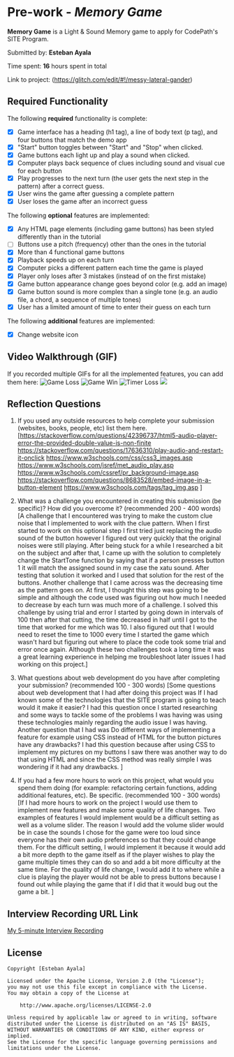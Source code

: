 # Pre-work - *Memory Game*

**Memory Game** is a Light & Sound Memory game to apply for CodePath's SITE Program. 

Submitted by: **Esteban Ayala**

Time spent: **16** hours spent in total

Link to project: (https://glitch.com/edit/#!/messy-lateral-gander)

## Required Functionality

The following **required** functionality is complete:

* [x] Game interface has a heading (h1 tag), a line of body text (p tag), and four buttons that match the demo app
* [x] "Start" button toggles between "Start" and "Stop" when clicked. 
* [x] Game buttons each light up and play a sound when clicked. 
* [x] Computer plays back sequence of clues including sound and visual cue for each button
* [x] Play progresses to the next turn (the user gets the next step in the pattern) after a correct guess. 
* [x] User wins the game after guessing a complete pattern
* [x] User loses the game after an incorrect guess

The following **optional** features are implemented:

* [x] Any HTML page elements (including game buttons) has been styled differently than in the tutorial
* [ ] Buttons use a pitch (frequency) other than the ones in the tutorial
* [x] More than 4 functional game buttons
* [x] Playback speeds up on each turn
* [x] Computer picks a different pattern each time the game is played
* [x] Player only loses after 3 mistakes (instead of on the first mistake)
* [x] Game button appearance change goes beyond color (e.g. add an image)
* [x] Game button sound is more complex than a single tone (e.g. an audio file, a chord, a sequence of multiple tones)
* [x] User has a limited amount of time to enter their guess on each turn

The following **additional** features are implemented:

- [x] Change website icon

## Video Walkthrough (GIF)

If you recorded multiple GIFs for all the implemented features, you can add them here:
![Game Loss](https://media.giphy.com/media/f9cFlyR9bARSW8VBrP/giphy.gif)
![Game Win](http://g.recordit.co/vx6GJazJF5.gif)
![Timer Loss](http://g.recordit.co/DwHWNX13rV.gif)
![](gif4-link-here)

## Reflection Questions
1. If you used any outside resources to help complete your submission (websites, books, people, etc) list them here. 
[https://stackoverflow.com/questions/42396737/html5-audio-player-error-the-provided-double-value-is-non-finite
https://stackoverflow.com/questions/17636310/play-audio-and-restart-it-onclick
https://www.w3schools.com/css/css3_images.asp
https://www.w3schools.com/jsref/met_audio_play.asp
https://www.w3schools.com/cssref/pr_background-image.asp
https://stackoverflow.com/questions/8683528/embed-image-in-a-button-element
https://www.w3schools.com/tags/tag_img.asp
]

2. What was a challenge you encountered in creating this submission (be specific)? How did you overcome it? (recommended 200 - 400 words) 
[A challenge that I encountered was trying to make the custom clue noise that I implemented to work with the clue pattern.
 When I first started to work on this optional step I first tried just replacing the audio sound of the button however I figured out very quickly that the original noises were still playing.
  After being stuck for a while I researched a bit on the subject and after that, I came up with the solution to completely change the StartTone function by saying that if a person presses button 1 it will match the assigned sound in my case the xatu sound. 
  After testing that solution it worked and I used that solution for the rest of the buttons. Another challenge that I came across was the decreasing time as the pattern goes on.
   At first, I thought this step was going to be simple and although the code used was figuring out how much I needed to decrease by each turn was much more of a challenge.
   I solved this challenge by using trial and error I started by going down in intervals of 100 then after that cutting, the time decreased in half until I got to the time that worked for me which was 10.
    I also figured out that I would need to reset the time to 1000 every time I started the game which wasn't hard but figuring out where to place the code took some trial and error once again.
    Although these two challenges took a long time it was a great learning experience in helping me troubleshoot later issues I had working on this project.]

3. What questions about web development do you have after completing your submission? (recommended 100 - 300 words) 
[Some questions about web development that I had after doing this project was If I had known some of the technologies that the SITE program is going to teach would it make it easier?
 I had this question once I started researching and some ways to tackle some of the problems I was having was using these technologies mainly regarding the audio issue I was having.
  Another question that I had was Do different ways of implementing a feature for example using CSS instead of HTML for the button pictures have any drawbacks?
   I had this question because after using CSS to implement my pictures on my buttons I saw there was another way to do that using HTML and since the CSS method was really simple I was wondering if it had any drawbacks.
]

4. If you had a few more hours to work on this project, what would you spend them doing (for example: refactoring certain functions, adding additional features, etc). Be specific. (recommended 100 - 300 words) 
[If I had more hours to work on the project I would use them to implement new features and make some quality of life changes. 
Two examples of features I would implement would be a difficult setting as well as a volume slider. 
The reason I would add the volume slider would be in case the sounds I chose for the game were too loud since everyone has their own audio preferences so that they could change them.
 For the difficult setting, I would implement it because it would add a bit more depth to the game itself as if the player wishes to play the game multiple times they can do so and add a bit more difficulty at the same time.
  For the quality of life change, I would add it to where while a clue is playing the player would not be able to press buttons because I found out while playing the game that if I did that it would bug out the game a bit.
]



## Interview Recording URL Link

[My 5-minute Interview Recording](https://utrgv.zoom.us/rec/share/zkJOxlHitiVS_2HmUaElrNgvryhM3Jey2-sgCOYgi_yguraSiQ8Q1KHwWUuQm6eE.0dtRnOtTthpOIcdH?startTime=1647906797000)


## License

    Copyright [Esteban Ayala]

    Licensed under the Apache License, Version 2.0 (the "License");
    you may not use this file except in compliance with the License.
    You may obtain a copy of the License at

        http://www.apache.org/licenses/LICENSE-2.0

    Unless required by applicable law or agreed to in writing, software
    distributed under the License is distributed on an "AS IS" BASIS,
    WITHOUT WARRANTIES OR CONDITIONS OF ANY KIND, either express or implied.
    See the License for the specific language governing permissions and
    limitations under the License.
